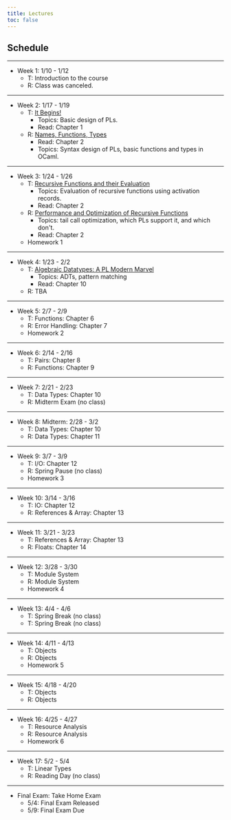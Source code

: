 ```yaml
---
title: Lectures
toc: false
---
```


## Schedule

---

- Week 1: 1/10 - 1/12
  - T: Introduction to the course
  - R: Class was canceled.

---

- Week 2: 1/17 - 1/19
  - T: [It Begins!](https://youtu.be/vs1iQWPDWJ0)
    - Topics: Basic design of PLs.
    - Read: Chapter 1
  - R: [Names, Functions, Types](https://youtu.be/3Dc-RZU_keQ) 
    - Read: Chapter 2
    - Topics: Syntax design of PLs, basic functions and types in OCaml.
    
---

- Week 3: 1/24 - 1/26
  - T: [Recursive Functions and their Evaluation](https://youtu.be/BgpwGi_NsPo)
    - Topics: Evaluation of recursive functions using activation records.
    - Read: Chapter 2
  - R: [Performance and Optimization of Recursive Functions](https://youtu.be/pPyWuVuyOO8)
    - Topics: tail call optimization, which PLs support it, and which don't.
    - Read: Chapter 2
  - Homework 1
  
---

- Week 4: 1/23 - 2/2
  - T: [Algebraic Datatypes: A PL Modern Marvel](https://youtu.be/__00uF4tjHI)
    - Topics: ADTs, pattern matching
    - Read: Chapter 10
  - R: TBA
  
---

- Week 5: 2/7 - 2/9
  - T: Functions: Chapter 6
  - R: Error Handling: Chapter 7
  - Homework 2
  
---

- Week 6: 2/14 - 2/16
  - T: Pairs: Chapter 8
  - R: Functions: Chapter 9
  
---

- Week 7: 2/21 - 2/23
  - T: Data Types: Chapter 10
  - R: Midterm Exam (no class)

---

- Week 8: Midterm: 2/28 - 3/2
  - T: Data Types: Chapter 10
  - R: Data Types: Chapter 11
    

---

- Week 9: 3/7 - 3/9
  - T: I/O: Chapter 12
  - R: Spring Pause (no class)
  - Homework 3

---

- Week 10: 3/14 - 3/16
  - T: IO: Chapter 12
  - R: References & Array: Chapter 13

---

- Week 11: 3/21 - 3/23
  - T: References & Array: Chapter 13
  - R: Floats: Chapter 14

---

- Week 12: 3/28 - 3/30
  - T: Module System
  - R: Module System
  - Homework 4
  
---

- Week 13: 4/4 - 4/6
  - T: Spring Break (no class)
  - T: Spring Break (no class)
  
---

- Week 14: 4/11 - 4/13
  - T: Objects
  - R: Objects
  - Homework 5
  
---

- Week 15: 4/18 - 4/20
  - T: Objects
  - R: Objects

---

- Week 16: 4/25 - 4/27
  - T: Resource Analysis
  - R: Resource Analysis
  - Homework 6

---

- Week 17: 5/2 - 5/4
  - T: Linear Types
  - R: Reading Day (no class)
  
---

- Final Exam: Take Home Exam
  - 5/4: Final Exam Released
  - 5/9: Final Exam Due

